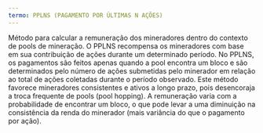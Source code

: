 ```yaml
---
termo: PPLNS (PAGAMENTO POR ÚLTIMAS N AÇÕES)
---
```


Método para calcular a remuneração dos mineradores dentro do contexto de pools de mineração. O PPLNS recompensa os mineradores com base em sua contribuição de ações durante um determinado período. No PPLNS, os pagamentos são feitos apenas quando a pool encontra um bloco e são determinados pelo número de ações submetidas pelo minerador em relação ao total de ações coletadas durante o período observado. Este método favorece mineradores consistentes e ativos a longo prazo, pois desencoraja a troca frequente de pools (pool hopping). A remuneração varia com a probabilidade de encontrar um bloco, o que pode levar a uma diminuição na consistência da renda do minerador (mais variância do que o pagamento por ação).